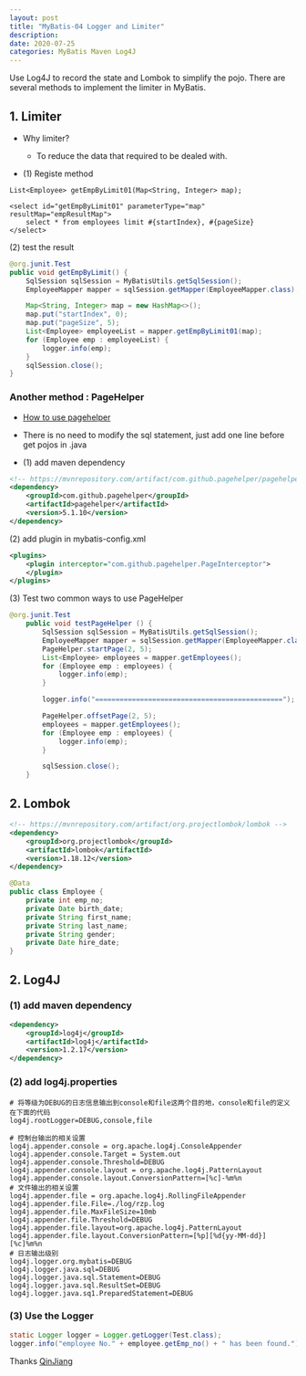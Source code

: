 ```yaml
---
layout: post
title: "MyBatis-04 Logger and Limiter"
description: 
date: 2020-07-25
categories: MyBatis Maven Log4J
---
```

Use Log4J to record the state and Lombok to simplify the pojo.
There are several methods to implement the limiter in MyBatis.

## 1. Limiter

- Why limiter?
    - To reduce the data that required to be dealed with.

- (1) Registe method

```
List<Employee> getEmpByLimit01(Map<String, Integer> map);

<select id="getEmpByLimit01" parameterType="map" resultMap="empResultMap">
    select * from employees limit #{startIndex}, #{pageSize}
</select>

```

(2) test the result

```java
@org.junit.Test
public void getEmpByLimit() {
    SqlSession sqlSession = MyBatisUtils.getSqlSession();
    EmployeeMapper mapper = sqlSession.getMapper(EmployeeMapper.class);

    Map<String, Integer> map = new HashMap<>();
    map.put("startIndex", 0);
    map.put("pageSize", 5);
    List<Employee> employeeList = mapper.getEmpByLimit01(map);
    for (Employee emp : employeeList) {
        logger.info(emp);
    }
    sqlSession.close();
}
```

### Another method : PageHelper 

- [How to use pagehelper](https://pagehelper.github.io/docs/howtouse/)
- There is no need to modify the sql statement, just add one line before get pojos in .java

- (1) add maven dependency

```xml
<!-- https://mvnrepository.com/artifact/com.github.pagehelper/pagehelper -->
<dependency>
    <groupId>com.github.pagehelper</groupId>
    <artifactId>pagehelper</artifactId>
    <version>5.1.10</version>
</dependency>
```

(2) add plugin in mybatis-config.xml

```xml
<plugins>
    <plugin interceptor="com.github.pagehelper.PageInterceptor">
    </plugin>
</plugins>
```

(3) Test two common ways to use PageHelper

```java
@org.junit.Test
    public void testPageHelper () {
        SqlSession sqlSession = MyBatisUtils.getSqlSession();
        EmployeeMapper mapper = sqlSession.getMapper(EmployeeMapper.class);
        PageHelper.startPage(2, 5);
        List<Employee> employees = mapper.getEmployees();
        for (Employee emp : employees) {
            logger.info(emp);
        }

        logger.info("==============================================");

        PageHelper.offsetPage(2, 5);
        employees = mapper.getEmployees();
        for (Employee emp : employees) {
            logger.info(emp);
        }

        sqlSession.close();
    }
```


## 2. Lombok

```xml
<!-- https://mvnrepository.com/artifact/org.projectlombok/lombok -->
<dependency>
    <groupId>org.projectlombok</groupId>
    <artifactId>lombok</artifactId>
    <version>1.18.12</version>
</dependency>
```

```java
@Data
public class Employee {
    private int emp_no;
    private Date birth_date;
    private String first_name;
    private String last_name;
    private String gender;
    private Date hire_date;
}
```

## 2. Log4J

### (1) add maven dependency

```xml
<dependency>
    <groupId>log4j</groupId>
    <artifactId>log4j</artifactId>
    <version>1.2.17</version>
</dependency>
``` 

### (2) add log4j.properties

```properties
# 将等级为DEBUG的日志信息输出到console和file这两个目的地，console和file的定义在下面的代码
log4j.rootLogger=DEBUG,console,file

# 控制台输出的相关设置
log4j.appender.console = org.apache.log4j.ConsoleAppender
log4j.appender.console.Target = System.out
log4j.appender.console.Threshold=DEBUG
log4j.appender.console.layout = org.apache.log4j.PatternLayout
log4j.appender.console.layout.ConversionPattern=[%c]-%m%n
# 文件输出的相关设置
log4j.appender.file = org.apache.log4j.RollingFileAppender
log4j.appender.file.File=./log/rzp.log
log4j.appender.file.MaxFileSize=10mb
log4j.appender.file.Threshold=DEBUG
log4j.appender.file.layout=org.apache.log4j.PatternLayout
log4j.appender.file.layout.ConversionPattern=[%p][%d{yy-MM-dd}][%c]%m%n
# 日志输出级别
log4j.logger.org.mybatis=DEBUG
log4j.logger.java.sql=DEBUG
log4j.logger.java.sql.Statement=DEBUG
log4j.logger.java.sql.ResultSet=DEBUG
log4j.logger.java.sq1.PreparedStatement=DEBUG
```

### (3) Use the Logger

```java
static Logger logger = Logger.getLogger(Test.class);
logger.info("employee No." + employee.getEmp_no() + " has been found.");
```


Thanks [QinJiang](https://space.bilibili.com/95256449?spm_id_from=333.788.b_765f7570696e666f.2)